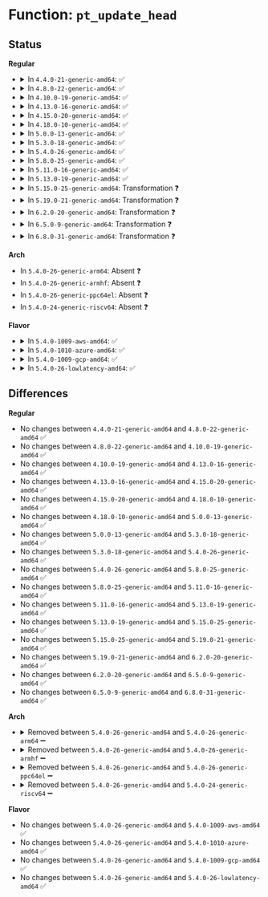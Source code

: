# Function: <code>pt_update_head</code>

## Status
<b>Regular</b>
<ul>
<li>
<details>
<summary>In <code>4.4.0-21-generic-amd64</code>: ✅</summary>

```c
void pt_update_head(struct pt * pt)
```

```json
{
  "name": "pt_update_head",
  "collision_type": "Unique Static",
  "inline_type": "No",
  "funcs": [
    {
      "addr": 18446744071578924304,
      "name": "pt_update_head",
      "external": false,
      "loc": "arch/x86/events/intel/pt.c:524",
      "file": "arch/x86/events/intel/pt.c",
      "inline": "seen, unknown",
      "caller_inline": [],
      "caller_func": [
        "arch/x86/events/intel/pt.c:pt_event_stop",
        "arch/x86/events/intel/pt.c:intel_pt_interrupt"
      ]
    }
  ],
  "symbols": [
    {
      "addr": 18446744071578924304,
      "name": "pt_update_head",
      "section": ".text",
      "bind": "STB_LOCAL",
      "size": 134
    }
  ]
}
```
</details>
</li>
<li>
<details>
<summary>In <code>4.8.0-22-generic-amd64</code>: ✅</summary>

```c
void pt_update_head(struct pt * pt)
```

```json
{
  "name": "pt_update_head",
  "collision_type": "Unique Static",
  "inline_type": "No",
  "funcs": [
    {
      "addr": 18446744071578922736,
      "name": "pt_update_head",
      "external": false,
      "loc": "arch/x86/events/intel/pt.c:665",
      "file": "arch/x86/events/intel/pt.c",
      "inline": "seen, unknown",
      "caller_inline": [],
      "caller_func": [
        "arch/x86/events/intel/pt.c:pt_event_stop",
        "arch/x86/events/intel/pt.c:intel_pt_interrupt"
      ]
    }
  ],
  "symbols": [
    {
      "addr": 18446744071578922736,
      "name": "pt_update_head",
      "section": ".text",
      "bind": "STB_LOCAL",
      "size": 134
    }
  ]
}
```
</details>
</li>
<li>
<details>
<summary>In <code>4.10.0-19-generic-amd64</code>: ✅</summary>

```c
void pt_update_head(struct pt * pt)
```

```json
{
  "name": "pt_update_head",
  "collision_type": "Unique Static",
  "inline_type": "No",
  "funcs": [
    {
      "addr": 18446744071578922976,
      "name": "pt_update_head",
      "external": false,
      "loc": "arch/x86/events/intel/pt.c:686",
      "file": "arch/x86/events/intel/pt.c",
      "inline": "seen, unknown",
      "caller_inline": [],
      "caller_func": [
        "arch/x86/events/intel/pt.c:pt_event_stop",
        "arch/x86/events/intel/pt.c:intel_pt_interrupt"
      ]
    }
  ],
  "symbols": [
    {
      "addr": 18446744071578922976,
      "name": "pt_update_head",
      "section": ".text",
      "bind": "STB_LOCAL",
      "size": 134
    }
  ]
}
```
</details>
</li>
<li>
<details>
<summary>In <code>4.13.0-16-generic-amd64</code>: ✅</summary>

```c
void pt_update_head(struct pt * pt)
```

```json
{
  "name": "pt_update_head",
  "collision_type": "Unique Static",
  "inline_type": "No",
  "funcs": [
    {
      "addr": 18446744071578916160,
      "name": "pt_update_head",
      "external": false,
      "loc": "arch/x86/events/intel/pt.c:762",
      "file": "arch/x86/events/intel/pt.c",
      "inline": "seen, unknown",
      "caller_inline": [],
      "caller_func": [
        "arch/x86/events/intel/pt.c:pt_event_stop",
        "arch/x86/events/intel/pt.c:intel_pt_interrupt"
      ]
    }
  ],
  "symbols": [
    {
      "addr": 18446744071578916160,
      "name": "pt_update_head",
      "section": ".text",
      "bind": "STB_LOCAL",
      "size": 134
    }
  ]
}
```
</details>
</li>
<li>
<details>
<summary>In <code>4.15.0-20-generic-amd64</code>: ✅</summary>

```c
void pt_update_head(struct pt * pt)
```

```json
{
  "name": "pt_update_head",
  "collision_type": "Unique Static",
  "inline_type": "No",
  "funcs": [
    {
      "addr": 18446744071578918016,
      "name": "pt_update_head",
      "external": false,
      "loc": "arch/x86/events/intel/pt.c:763",
      "file": "arch/x86/events/intel/pt.c",
      "inline": "seen, unknown",
      "caller_inline": [],
      "caller_func": [
        "arch/x86/events/intel/pt.c:pt_event_stop",
        "arch/x86/events/intel/pt.c:intel_pt_interrupt"
      ]
    }
  ],
  "symbols": [
    {
      "addr": 18446744071578918016,
      "name": "pt_update_head",
      "section": ".text",
      "bind": "STB_LOCAL",
      "size": 134
    }
  ]
}
```
</details>
</li>
<li>
<details>
<summary>In <code>4.18.0-10-generic-amd64</code>: ✅</summary>

```c
void pt_update_head(struct pt * pt)
```

```json
{
  "name": "pt_update_head",
  "collision_type": "Unique Static",
  "inline_type": "No",
  "funcs": [
    {
      "addr": 18446744071578920528,
      "name": "pt_update_head",
      "external": false,
      "loc": "arch/x86/events/intel/pt.c:763",
      "file": "arch/x86/events/intel/pt.c",
      "inline": "seen, unknown",
      "caller_inline": [],
      "caller_func": [
        "arch/x86/events/intel/pt.c:pt_event_stop",
        "arch/x86/events/intel/pt.c:intel_pt_interrupt"
      ]
    }
  ],
  "symbols": [
    {
      "addr": 18446744071578920528,
      "name": "pt_update_head",
      "section": ".text",
      "bind": "STB_LOCAL",
      "size": 134
    }
  ]
}
```
</details>
</li>
<li>
<details>
<summary>In <code>5.0.0-13-generic-amd64</code>: ✅</summary>

```c
void pt_update_head(struct pt * pt)
```

```json
{
  "name": "pt_update_head",
  "collision_type": "Unique Static",
  "inline_type": "No",
  "funcs": [
    {
      "addr": 18446744071578922320,
      "name": "pt_update_head",
      "external": false,
      "loc": "arch/x86/events/intel/pt.c:772",
      "file": "arch/x86/events/intel/pt.c",
      "inline": "seen, unknown",
      "caller_inline": [],
      "caller_func": [
        "arch/x86/events/intel/pt.c:pt_event_stop",
        "arch/x86/events/intel/pt.c:intel_pt_interrupt"
      ]
    }
  ],
  "symbols": [
    {
      "addr": 18446744071578922320,
      "name": "pt_update_head",
      "section": ".text",
      "bind": "STB_LOCAL",
      "size": 134
    }
  ]
}
```
</details>
</li>
<li>
<details>
<summary>In <code>5.3.0-18-generic-amd64</code>: ✅</summary>

```c
void pt_update_head(struct pt * pt)
```

```json
{
  "name": "pt_update_head",
  "collision_type": "Unique Static",
  "inline_type": "No",
  "funcs": [
    {
      "addr": 18446744071578927328,
      "name": "pt_update_head",
      "external": false,
      "loc": "arch/x86/events/intel/pt.c:764",
      "file": "arch/x86/events/intel/pt.c",
      "inline": "seen, unknown",
      "caller_inline": [],
      "caller_func": [
        "arch/x86/events/intel/pt.c:pt_event_stop",
        "arch/x86/events/intel/pt.c:intel_pt_interrupt"
      ]
    }
  ],
  "symbols": [
    {
      "addr": 18446744071578927328,
      "name": "pt_update_head",
      "section": ".text",
      "bind": "STB_LOCAL",
      "size": 134
    }
  ]
}
```
</details>
</li>
<li>
<details>
<summary>In <code>5.4.0-26-generic-amd64</code>: ✅</summary>

```c
void pt_update_head(struct pt * pt)
```

```json
{
  "name": "pt_update_head",
  "collision_type": "Unique Static",
  "inline_type": "No",
  "funcs": [
    {
      "addr": 18446744071578929120,
      "name": "pt_update_head",
      "external": false,
      "loc": "arch/x86/events/intel/pt.c:800",
      "file": "arch/x86/events/intel/pt.c",
      "inline": "seen, unknown",
      "caller_inline": [],
      "caller_func": [
        "arch/x86/events/intel/pt.c:pt_event_stop",
        "arch/x86/events/intel/pt.c:intel_pt_interrupt"
      ]
    }
  ],
  "symbols": [
    {
      "addr": 18446744071578929120,
      "name": "pt_update_head",
      "section": ".text",
      "bind": "STB_LOCAL",
      "size": 135
    }
  ]
}
```
</details>
</li>
<li>
<details>
<summary>In <code>5.8.0-25-generic-amd64</code>: ✅</summary>

```c
void pt_update_head(struct pt * pt)
```

```json
{
  "name": "pt_update_head",
  "collision_type": "Unique Static",
  "inline_type": "No",
  "funcs": [
    {
      "addr": 18446744071578934688,
      "name": "pt_update_head",
      "external": false,
      "loc": "arch/x86/events/intel/pt.c:827",
      "file": "arch/x86/events/intel/pt.c",
      "inline": "seen, unknown",
      "caller_inline": [],
      "caller_func": [
        "arch/x86/events/intel/pt.c:pt_event_snapshot_aux",
        "arch/x86/events/intel/pt.c:pt_event_stop",
        "arch/x86/events/intel/pt.c:intel_pt_interrupt"
      ]
    }
  ],
  "symbols": [
    {
      "addr": 18446744071578934688,
      "name": "pt_update_head",
      "section": ".text",
      "bind": "STB_LOCAL",
      "size": 154
    }
  ]
}
```
</details>
</li>
<li>
<details>
<summary>In <code>5.11.0-16-generic-amd64</code>: ✅</summary>

```c
void pt_update_head(struct pt * pt)
```

```json
{
  "name": "pt_update_head",
  "collision_type": "Unique Static",
  "inline_type": "No",
  "funcs": [
    {
      "addr": 18446744071578935872,
      "name": "pt_update_head",
      "external": false,
      "loc": "arch/x86/events/intel/pt.c:827",
      "file": "arch/x86/events/intel/pt.c",
      "inline": "seen, unknown",
      "caller_inline": [],
      "caller_func": [
        "arch/x86/events/intel/pt.c:pt_event_snapshot_aux",
        "arch/x86/events/intel/pt.c:pt_event_stop",
        "arch/x86/events/intel/pt.c:intel_pt_interrupt"
      ]
    }
  ],
  "symbols": [
    {
      "addr": 18446744071578935872,
      "name": "pt_update_head",
      "section": ".text",
      "bind": "STB_LOCAL",
      "size": 154
    }
  ]
}
```
</details>
</li>
<li>
<details>
<summary>In <code>5.13.0-19-generic-amd64</code>: ✅</summary>

```c
void pt_update_head(struct pt * pt)
```

```json
{
  "name": "pt_update_head",
  "collision_type": "Unique Static",
  "inline_type": "No",
  "funcs": [
    {
      "addr": 18446744071578940720,
      "name": "pt_update_head",
      "external": false,
      "loc": "arch/x86/events/intel/pt.c:827",
      "file": "arch/x86/events/intel/pt.c",
      "inline": "seen, unknown",
      "caller_inline": [],
      "caller_func": [
        "arch/x86/events/intel/pt.c:pt_event_snapshot_aux",
        "arch/x86/events/intel/pt.c:pt_event_stop",
        "arch/x86/events/intel/pt.c:intel_pt_interrupt"
      ]
    }
  ],
  "symbols": [
    {
      "addr": 18446744071578940720,
      "name": "pt_update_head",
      "section": ".text",
      "bind": "STB_LOCAL",
      "size": 154
    }
  ]
}
```
</details>
</li>
<li>
<details>
<summary>In <code>5.15.0-25-generic-amd64</code>: Transformation ❓</summary>

```c
void pt_update_head(struct pt * pt)
```

```json
{
  "name": "pt_update_head",
  "collision_type": "Unique Static",
  "inline_type": "No",
  "funcs": [
    {
      "addr": 0,
      "name": "pt_update_head",
      "external": false,
      "loc": "arch/x86/events/intel/pt.c:827",
      "file": "arch/x86/events/intel/pt.c",
      "inline": "seen, unknown",
      "caller_inline": [],
      "caller_func": [
        "arch/x86/events/intel/pt.c:pt_event_snapshot_aux",
        "arch/x86/events/intel/pt.c:pt_event_stop",
        "arch/x86/events/intel/pt.c:intel_pt_interrupt"
      ]
    }
  ],
  "symbols": [
    {
      "addr": 18446744071578951952,
      "name": "pt_update_head",
      "section": ".text",
      "bind": "STB_LOCAL",
      "size": 227
    },
    {
      "addr": 18446744071592043609,
      "name": "pt_update_head.cold",
      "section": ".text",
      "bind": "STB_LOCAL",
      "size": 40
    }
  ]
}
```
</details>
</li>
<li>
<details>
<summary>In <code>5.19.0-21-generic-amd64</code>: Transformation ❓</summary>

```c
void pt_update_head(struct pt * pt)
```

```json
{
  "name": "pt_update_head",
  "collision_type": "Unique Static",
  "inline_type": "No",
  "funcs": [
    {
      "addr": 0,
      "name": "pt_update_head",
      "external": false,
      "loc": "arch/x86/events/intel/pt.c:845",
      "file": "arch/x86/events/intel/pt.c",
      "inline": "seen, unknown",
      "caller_inline": [],
      "caller_func": [
        "arch/x86/events/intel/pt.c:pt_event_snapshot_aux",
        "arch/x86/events/intel/pt.c:pt_event_stop",
        "arch/x86/events/intel/pt.c:intel_pt_interrupt"
      ]
    }
  ],
  "symbols": [
    {
      "addr": 18446744071578961392,
      "name": "pt_update_head",
      "section": ".text",
      "bind": "STB_LOCAL",
      "size": 259
    },
    {
      "addr": 18446744071593810089,
      "name": "pt_update_head.cold",
      "section": ".text",
      "bind": "STB_LOCAL",
      "size": 40
    }
  ]
}
```
</details>
</li>
<li>
<details>
<summary>In <code>6.2.0-20-generic-amd64</code>: Transformation ❓</summary>

```c
void pt_update_head(struct pt * pt)
```

```json
{
  "name": "pt_update_head",
  "collision_type": "Unique Static",
  "inline_type": "No",
  "funcs": [
    {
      "addr": 0,
      "name": "pt_update_head",
      "external": false,
      "loc": "arch/x86/events/intel/pt.c:845",
      "file": "arch/x86/events/intel/pt.c",
      "inline": "seen, unknown",
      "caller_inline": [],
      "caller_func": [
        "arch/x86/events/intel/pt.c:pt_event_snapshot_aux",
        "arch/x86/events/intel/pt.c:pt_event_stop",
        "arch/x86/events/intel/pt.c:intel_pt_interrupt"
      ]
    }
  ],
  "symbols": [
    {
      "addr": 18446744071578978688,
      "name": "pt_update_head",
      "section": ".text",
      "bind": "STB_LOCAL",
      "size": 259
    },
    {
      "addr": 18446744071595954422,
      "name": "pt_update_head.cold",
      "section": ".text",
      "bind": "STB_LOCAL",
      "size": 40
    }
  ]
}
```
</details>
</li>
<li>
<details>
<summary>In <code>6.5.0-9-generic-amd64</code>: Transformation ❓</summary>

```c
void pt_update_head(struct pt * pt)
```

```json
{
  "name": "pt_update_head",
  "collision_type": "Unique Static",
  "inline_type": "No",
  "funcs": [
    {
      "addr": 0,
      "name": "pt_update_head",
      "external": false,
      "loc": "arch/x86/events/intel/pt.c:845",
      "file": "arch/x86/events/intel/pt.c",
      "inline": "seen, unknown",
      "caller_inline": [],
      "caller_func": [
        "arch/x86/events/intel/pt.c:pt_event_snapshot_aux",
        "arch/x86/events/intel/pt.c:pt_event_stop",
        "arch/x86/events/intel/pt.c:intel_pt_interrupt"
      ]
    }
  ],
  "symbols": [
    {
      "addr": 18446744071578978880,
      "name": "pt_update_head",
      "section": ".text",
      "bind": "STB_LOCAL",
      "size": 259
    },
    {
      "addr": 18446744071596471601,
      "name": "pt_update_head.cold",
      "section": ".text",
      "bind": "STB_LOCAL",
      "size": 40
    }
  ]
}
```
</details>
</li>
<li>
<details>
<summary>In <code>6.8.0-31-generic-amd64</code>: Transformation ❓</summary>

```c
void pt_update_head(struct pt * pt)
```

```json
{
  "name": "pt_update_head",
  "collision_type": "Unique Static",
  "inline_type": "No",
  "funcs": [
    {
      "addr": 0,
      "name": "pt_update_head",
      "external": false,
      "loc": "arch/x86/events/intel/pt.c:846",
      "file": "arch/x86/events/intel/pt.c",
      "inline": "seen, unknown",
      "caller_inline": [],
      "caller_func": [
        "arch/x86/events/intel/pt.c:pt_event_snapshot_aux",
        "arch/x86/events/intel/pt.c:pt_event_stop",
        "arch/x86/events/intel/pt.c:intel_pt_interrupt"
      ]
    }
  ],
  "symbols": [
    {
      "addr": 18446744071579003696,
      "name": "pt_update_head",
      "section": ".text",
      "bind": "STB_LOCAL",
      "size": 259
    },
    {
      "addr": 18446744071597366943,
      "name": "pt_update_head.cold",
      "section": ".text",
      "bind": "STB_LOCAL",
      "size": 40
    }
  ]
}
```
</details>
</li>
</ul>
<b>Arch</b>
<ul>
<li>
In <code>5.4.0-26-generic-arm64</code>: Absent ❓
</li>
<li>
In <code>5.4.0-26-generic-armhf</code>: Absent ❓
</li>
<li>
In <code>5.4.0-26-generic-ppc64el</code>: Absent ❓
</li>
<li>
In <code>5.4.0-24-generic-riscv64</code>: Absent ❓
</li>
</ul>
<b>Flavor</b>
<ul>
<li>
<details>
<summary>In <code>5.4.0-1009-aws-amd64</code>: ✅</summary>

```c
void pt_update_head(struct pt * pt)
```

```json
{
  "name": "pt_update_head",
  "collision_type": "Unique Static",
  "inline_type": "No",
  "funcs": [
    {
      "addr": 18446744071578929120,
      "name": "pt_update_head",
      "external": false,
      "loc": "arch/x86/events/intel/pt.c:800",
      "file": "arch/x86/events/intel/pt.c",
      "inline": "seen, unknown",
      "caller_inline": [],
      "caller_func": [
        "arch/x86/events/intel/pt.c:pt_event_stop",
        "arch/x86/events/intel/pt.c:intel_pt_interrupt"
      ]
    }
  ],
  "symbols": [
    {
      "addr": 18446744071578929120,
      "name": "pt_update_head",
      "section": ".text",
      "bind": "STB_LOCAL",
      "size": 135
    }
  ]
}
```
</details>
</li>
<li>
<details>
<summary>In <code>5.4.0-1010-azure-amd64</code>: ✅</summary>

```c
void pt_update_head(struct pt * pt)
```

```json
{
  "name": "pt_update_head",
  "collision_type": "Unique Static",
  "inline_type": "No",
  "funcs": [
    {
      "addr": 18446744071578925760,
      "name": "pt_update_head",
      "external": false,
      "loc": "arch/x86/events/intel/pt.c:800",
      "file": "arch/x86/events/intel/pt.c",
      "inline": "seen, unknown",
      "caller_inline": [],
      "caller_func": [
        "arch/x86/events/intel/pt.c:pt_event_stop",
        "arch/x86/events/intel/pt.c:intel_pt_interrupt"
      ]
    }
  ],
  "symbols": [
    {
      "addr": 18446744071578925760,
      "name": "pt_update_head",
      "section": ".text",
      "bind": "STB_LOCAL",
      "size": 135
    }
  ]
}
```
</details>
</li>
<li>
<details>
<summary>In <code>5.4.0-1009-gcp-amd64</code>: ✅</summary>

```c
void pt_update_head(struct pt * pt)
```

```json
{
  "name": "pt_update_head",
  "collision_type": "Unique Static",
  "inline_type": "No",
  "funcs": [
    {
      "addr": 18446744071578929056,
      "name": "pt_update_head",
      "external": false,
      "loc": "arch/x86/events/intel/pt.c:800",
      "file": "arch/x86/events/intel/pt.c",
      "inline": "seen, unknown",
      "caller_inline": [],
      "caller_func": [
        "arch/x86/events/intel/pt.c:pt_event_stop",
        "arch/x86/events/intel/pt.c:intel_pt_interrupt"
      ]
    }
  ],
  "symbols": [
    {
      "addr": 18446744071578929056,
      "name": "pt_update_head",
      "section": ".text",
      "bind": "STB_LOCAL",
      "size": 135
    }
  ]
}
```
</details>
</li>
<li>
<details>
<summary>In <code>5.4.0-26-lowlatency-amd64</code>: ✅</summary>

```c
void pt_update_head(struct pt * pt)
```

```json
{
  "name": "pt_update_head",
  "collision_type": "Unique Static",
  "inline_type": "No",
  "funcs": [
    {
      "addr": 18446744071578929632,
      "name": "pt_update_head",
      "external": false,
      "loc": "arch/x86/events/intel/pt.c:800",
      "file": "arch/x86/events/intel/pt.c",
      "inline": "seen, unknown",
      "caller_inline": [],
      "caller_func": [
        "arch/x86/events/intel/pt.c:pt_event_stop",
        "arch/x86/events/intel/pt.c:intel_pt_interrupt"
      ]
    }
  ],
  "symbols": [
    {
      "addr": 18446744071578929632,
      "name": "pt_update_head",
      "section": ".text",
      "bind": "STB_LOCAL",
      "size": 135
    }
  ]
}
```
</details>
</li>
</ul>

## Differences
<b>Regular</b>
<ul>
<li>
No changes between <code>4.4.0-21-generic-amd64</code> and <code>4.8.0-22-generic-amd64</code> ✅
</li>
<li>
No changes between <code>4.8.0-22-generic-amd64</code> and <code>4.10.0-19-generic-amd64</code> ✅
</li>
<li>
No changes between <code>4.10.0-19-generic-amd64</code> and <code>4.13.0-16-generic-amd64</code> ✅
</li>
<li>
No changes between <code>4.13.0-16-generic-amd64</code> and <code>4.15.0-20-generic-amd64</code> ✅
</li>
<li>
No changes between <code>4.15.0-20-generic-amd64</code> and <code>4.18.0-10-generic-amd64</code> ✅
</li>
<li>
No changes between <code>4.18.0-10-generic-amd64</code> and <code>5.0.0-13-generic-amd64</code> ✅
</li>
<li>
No changes between <code>5.0.0-13-generic-amd64</code> and <code>5.3.0-18-generic-amd64</code> ✅
</li>
<li>
No changes between <code>5.3.0-18-generic-amd64</code> and <code>5.4.0-26-generic-amd64</code> ✅
</li>
<li>
No changes between <code>5.4.0-26-generic-amd64</code> and <code>5.8.0-25-generic-amd64</code> ✅
</li>
<li>
No changes between <code>5.8.0-25-generic-amd64</code> and <code>5.11.0-16-generic-amd64</code> ✅
</li>
<li>
No changes between <code>5.11.0-16-generic-amd64</code> and <code>5.13.0-19-generic-amd64</code> ✅
</li>
<li>
No changes between <code>5.13.0-19-generic-amd64</code> and <code>5.15.0-25-generic-amd64</code> ✅
</li>
<li>
No changes between <code>5.15.0-25-generic-amd64</code> and <code>5.19.0-21-generic-amd64</code> ✅
</li>
<li>
No changes between <code>5.19.0-21-generic-amd64</code> and <code>6.2.0-20-generic-amd64</code> ✅
</li>
<li>
No changes between <code>6.2.0-20-generic-amd64</code> and <code>6.5.0-9-generic-amd64</code> ✅
</li>
<li>
No changes between <code>6.5.0-9-generic-amd64</code> and <code>6.8.0-31-generic-amd64</code> ✅
</li>
</ul>
<b>Arch</b>
<ul>
<li>
<details>
<summary>Removed between <code>5.4.0-26-generic-amd64</code> and <code>5.4.0-26-generic-arm64</code> ➖</summary>

```c
void pt_update_head(struct pt * pt)
```
</details>
</li>
<li>
<details>
<summary>Removed between <code>5.4.0-26-generic-amd64</code> and <code>5.4.0-26-generic-armhf</code> ➖</summary>

```c
void pt_update_head(struct pt * pt)
```
</details>
</li>
<li>
<details>
<summary>Removed between <code>5.4.0-26-generic-amd64</code> and <code>5.4.0-26-generic-ppc64el</code> ➖</summary>

```c
void pt_update_head(struct pt * pt)
```
</details>
</li>
<li>
<details>
<summary>Removed between <code>5.4.0-26-generic-amd64</code> and <code>5.4.0-24-generic-riscv64</code> ➖</summary>

```c
void pt_update_head(struct pt * pt)
```
</details>
</li>
</ul>
<b>Flavor</b>
<ul>
<li>
No changes between <code>5.4.0-26-generic-amd64</code> and <code>5.4.0-1009-aws-amd64</code> ✅
</li>
<li>
No changes between <code>5.4.0-26-generic-amd64</code> and <code>5.4.0-1010-azure-amd64</code> ✅
</li>
<li>
No changes between <code>5.4.0-26-generic-amd64</code> and <code>5.4.0-1009-gcp-amd64</code> ✅
</li>
<li>
No changes between <code>5.4.0-26-generic-amd64</code> and <code>5.4.0-26-lowlatency-amd64</code> ✅
</li>
</ul>
